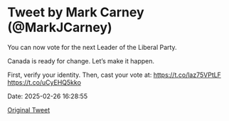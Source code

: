 # Tweet by Mark Carney (@MarkJCarney)

You can now vote for the next Leader of the Liberal Party.

Canada is ready for change. Let’s make it happen.

First, verify your identity. Then, cast your vote at: https://t.co/laz75VPtLF https://t.co/uCyEHQ5kko

Date: 2025-02-26 16:28:55

[Original Tweet](https://x.com/MarkJCarney/status/1894786733809541421)
